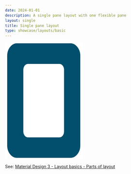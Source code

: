 ```yaml
---
date: 2024-01-01
description: A single pane layout with one flexible pane
layout: single
title: Single pane layout
type: showcase/layouts/basic
---
```

![layout-single-pane.webp](/images/layout-single-pane_1722025598079_0.webp)

See: [Material Design 3 - Layout basics - Parts of layout](https://m3.material.io/foundations/layout/understanding-layout/parts-of-layout)
